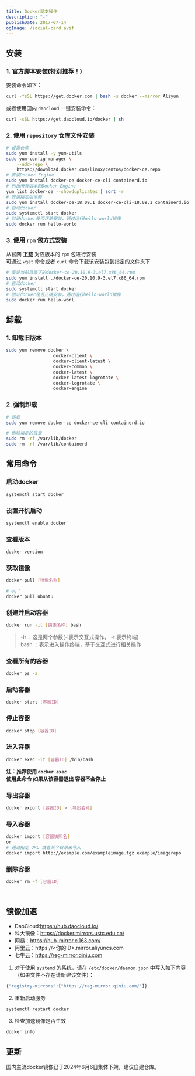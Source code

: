 ```yaml
---
title: Docker基本操作
description: "-"
publishDate: 2017-07-14
ogImage: /social-card.avif
---
```

## 安装
### 1. 官方脚本安装(特别推荐！)  
安装命令如下：
```sh
curl -fsSL https://get.docker.com | bash -s docker --mirror Aliyun
```
或者使用国内 `daocloud` 一键安装命令：
```sh
curl -sSL https://get.daocloud.io/docker | sh
```

### 2. 使用 `repository` 仓库文件安装  
```sh
# 设置仓库
sudo yum install -y yum-utils
sudo yum-config-manager \
    --add-repo \
    https://download.docker.com/linux/centos/docker-ce.repo
# 安装Docker Engine
sudo yum install docker-ce docker-ce-cli containerd.io
# 列出所有版本的Docker Engine
yum list docker-ce --showduplicates | sort -r
# 安装指定版本的
sudo yum install docker-ce-18.09.1 docker-ce-cli-18.09.1 containerd.io
# 启动docker
sudo systemctl start docker
# 验证docker是否正确安装，通过运行hello-world镜像
sudo docker run hello-world
```

### 3. 使用 `rpm` 包方式安装  
从官网 **[下载](https://download.docker.com/linux/centos/)** 对应版本的 `rpm` 包进行安装  
可通过 `wget` 命令或者 `curl` 命令下载该安装包到指定的文件夹下  
```sh
# 安装当前目录下的docker-ce-20.10.9-3.el7.x86_64.rpm
sudo yum install ./docker-ce-20.10.9-3.el7.x86_64.rpm
# 启动docker
sudo systemctl start docker
# 验证docker是否正确安装，通过运行hello-world镜像
sudo docker run hello-worl
```

## 卸载
### 1. 卸载旧版本
```sh
sudo yum remove docker \
                  docker-client \
                  docker-client-latest \
                  docker-common \
                  docker-latest \
                  docker-latest-logrotate \
                  docker-logrotate \
                  docker-engine
```

### 2. 强制卸载
```sh
# 卸载
sudo yum remove docker-ce docker-ce-cli containerd.io

# 删除指定的目录
sudo rm -rf /var/lib/docker
sudo rm -rf /var/lib/containerd
```

## 常用命令
### 启动docker
```sh
systemctl start docker
```
### 设置开机启动
```sh
systemctl enable docker
```
### 查看版本
```sh
docker version
```
### 获取镜像
```sh
docker pull [镜像名称]

# eg：
docker pull ubuntu
```
### 创建并启动容器
```sh
docker run -it [镜像名称] bash
```
>-it ：这是两个参数(-i表示交互式操作， -t 表示终端)  
bash ：表示进入操作终端，基于交互式进行相关操作  

### 查看所有的容器
```sh
docker ps -a
```
### 启动容器
```sh
docker start [容器ID]
```

### 停止容器
```sh
docker stop [容器ID]
```

### 进入容器
```sh
docker exec -it [容器ID] /bin/bash
```
**注：**推荐使用 `docker exec`  
使用此命令 如果从该容器退出 容器不会**停止**

### 导出容器
```sh
docker export [容器ID] > [导出名称]
```

### 导入容器
```sh
docker import [容器快照名]
or
# 通过指定 URL 或者某个目录来导入
docker import http://example.com/exampleimage.tgz example/imagerepo
```

### 删除容器
```sh
docker rm -f [容器ID]
```

```sh

```

```sh

```

## 镜像加速
- DaoCloud:https://hub.daocloud.io/
- 科大镜像：https://docker.mirrors.ustc.edu.cn/  
- 网易：https://hub-mirror.c.163.com/  
- 阿里云：https://<你的ID>.mirror.aliyuncs.com  
- 七牛云：https://reg-mirror.qiniu.com  
1. 对于使用 `systemd` 的系统，请在 `/etc/docker/daemon.json` 中写入如下内容（如果文件不存在请新建该文件）：  
```sh
{"registry-mirrors":["https://reg-mirror.qiniu.com/"]}
```

2. 重新启动服务
```sh
systemctl restart docker
```

3. 检查加速镜像是否生效
```sh
docker info
```

## 更新
国内主流docker镜像已于2024年6月6日集体下架，建议自建仓库。  
